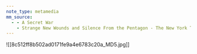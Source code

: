 ```yaml
---
note_type: metamedia
mm_source:
  - - A Secret War
    - Strange New Wounds and Silence From the Pentagon - The New York Times.md
---
```


![[8c512ff8b502ad0171fe9a4e6783c20a_MD5.jpg]]


